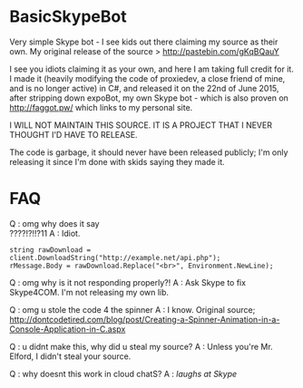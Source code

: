 # BasicSkypeBot
Very simple Skype bot - I see kids out there claiming my source as their own.
My original release of the source > http://pastebin.com/gKqBQauY

I see you idiots claiming it as your own, and here I am taking full credit for it. I made it (heavily modifying the code of proxiedev, a close friend of mine, and is no longer active) in C#, and released it on the 22nd of June 2015, after stripping down expoBot, my own Skype bot - which is also proven on http://faggot.pw/ which links to my personal site.

I WILL NOT MAINTAIN THIS SOURCE. IT IS A PROJECT THAT I NEVER THOUGHT I'D HAVE TO RELEASE.

The code is garbage, it should never have been released publicly; I'm only releasing it since I'm done with skids saying they made it.

# FAQ

Q : omg why does it say <br>????!?!!?11
A : Idiot.
```
string rawDownload = client.DownloadString("http://example.net/api.php");
rMessage.Body = rawDownload.Replace("<br>", Environment.NewLine);
```

Q : omg why is it not responding properly?!
A : Ask Skype to fix Skype4COM. I'm not releasing my own lib.

Q : omg u stole the code 4 the spinner
A : I know. Original source; http://dontcodetired.com/blog/post/Creating-a-Spinner-Animation-in-a-Console-Application-in-C.aspx

Q : u didnt make this, why did u steal my source?
A : Unless you're Mr. Elford, I didn't steal your source.

Q : why doesnt this work in cloud chatS?
A : *laughs at Skype*
